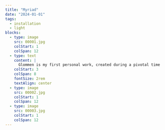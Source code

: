 ```yaml
---
title: "Myriad"
date: "2024-01-01"
tags:
  - installation
  - light
blocks:
  - type: image
    src: 00001.jpg
    colStart: 1
    colSpan: 12
  - type: text
    content: |
      Glommen is my first personal work, created during a pivotal time after moving to Canada from Japan. While working at a leading design studio on large-scale stage experiences, I transitioned from viewing code as function to embracing it as sculpture. Inspired by my father, a painter of light, I began experimenting. Glommen reflects the connection to my seaside hometown and the bittersweet anticipation of life without my father. The sun's position in the artwork mirrors his birthday, near the summer solstice.
    colStart: 3
    colSpan: 8
    fontSize: 2rem
    textAlign: center
  - type: image
    src: 00002.jpg
    colStart: 1
    colSpan: 12
  - type: image
    src: 00003.jpg
    colStart: 1
    colSpan: 12
---
```

